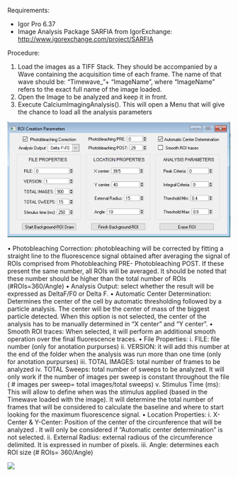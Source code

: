 Requirements: 
- Igor Pro 6.37
- Image Analysis Package SARFIA from IgorExchange: http://www.igorexchange.com/project/SARFIA

Procedure: 
1.	Load the images as a TIFF Stack. They should be accompanied by a Wave containing the acquisition time of each frame. The name of that wave should be: “Timewave_”+ “ImageName”,  where “ImageName” refers to the exact full name of the image loaded.
2.	Open the Image to be analyzed and keep it in front. 
3.	Execute CalciumImagingAnalysis(). This will open a Menu that will give the chance to load all the analysis parameters 

<img src=https://github.com/mjmoglie/SynCalMa/blob/master/IMAGENES/MENU.png width="700">
 
•	Photobleaching Correction: photobleaching will be corrected by fitting a straight line to the fluorescence signal obtained after averaging the signal of ROIs comprised from Photobleaching PRE- Photobleaching POST. If these present the same number, all ROIs will be averaged. It should be noted that these number should be higher than the total number of ROIs (#ROIs=360/Angle)
•	Analysis Output: select whether the result will be expressed as DeltaF/F0 or Delta F.
•	Automatic Center Determination: Determines the center of the cell by automatic thresholding followed by a particle analysis. The center will be the center of mass of the biggest particle detected. When this option is not selected, the center of the analysis has to be manually determined in “X center” and “Y center”. 
•	Smooth ROI traces: When selected, it will perform an additional smooth operation over the final fluorescence traces.
•	File Properties: 
i.	FILE: file number (only for anotation purpurses)
ii.	VERSION: it will add this number at the end of the folder when the analysis was run more than one time (only for anotation purpurses)
iii.	TOTAL IMAGES: total number of frames to be analyzed
iv.	TOTAL Sweeps: total number of sweeps to be analyzed. It will only work if the number of images per sweep is constant throughout the file ( # images per sweep= total images/total sweeps)
v.	Stimulus Time (ms): This will allow to define when was the stimulus applied (based in the Timewave loaded with the image). It will determine the total number of frames that will be considered to calculate the baseline and where to start looking for the maximum fluorescence signal.
•	Location Properties: 
i.	X-Center & Y-Center: Position of the center of the circunference that will be analyzed .  It will only be considered if “Automatic center determination” is not selected. 
ii.	External Radius: external radious of the circumference delimited. It is expressed in number of pixels. 
iii.	Angle: determines each ROI size (# ROIs= 360/Angle)

<img src=https://github.com/mjmoglie/SynCalMa/blob/master/IMAGENES/Dise%C3%B1o%20ROI.png width="350">

